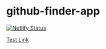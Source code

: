 # github-finder-app

[![Netlify Status](https://api.netlify.com/api/v1/badges/5b51202d-8f84-46db-8e62-c1fa271bd805/deploy-status)](https://app.netlify.com/sites/gifted-hermann-89ddef/deploys)

[Test Link](https://gifted-hermann-89ddef.netlify.app/)
